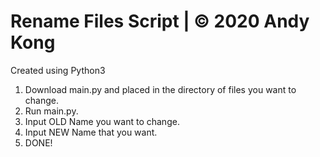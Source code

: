 # Rename Files Script | © 2020 Andy Kong 

Created using Python3 

1. Download main.py and placed in the directory of files you want to change.
2. Run main.py.
3. Input OLD Name you want to change.
4. Input NEW Name that you want.
4. DONE!

